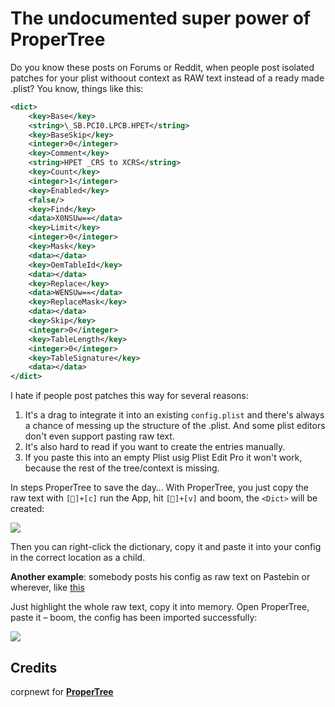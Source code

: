 # The undocumented super power of ProperTree

Do you know these posts on Forums or Reddit, when people post isolated patches for your plist withoout context as RAW text instead of a ready made .plist? You know, things like this:

```xml
<dict>
	<key>Base</key>
	<string>\_SB.PCI0.LPCB.HPET</string>
	<key>BaseSkip</key>
	<integer>0</integer>
	<key>Comment</key>
	<string>HPET _CRS to XCRS</string>
	<key>Count</key>
	<integer>1</integer>
	<key>Enabled</key>
	<false/>
	<key>Find</key>
	<data>X0NSUw==</data>
	<key>Limit</key>
	<integer>0</integer>
	<key>Mask</key>
	<data></data>
	<key>OemTableId</key>
	<data></data>
	<key>Replace</key>
	<data>WENSUw==</data>
	<key>ReplaceMask</key>
	<data></data>
	<key>Skip</key>
	<integer>0</integer>
	<key>TableLength</key>
	<integer>0</integer>
	<key>TableSignature</key>
	<data></data>
</dict>
```
I hate if people post patches this way for several reasons:

1. It's a drag to integrate it into an existing `config.plist` and there's always a chance of messing up the structure of the .plist. And some plist editors don't even support pasting raw text.
2. It's also hard to read if you want to create the entries manually. 
3. If you paste this into an empty Plist usig Plist Edit Pro it won't work, because the rest of the tree/context is missing. 

In steps ProperTree to save the day… With ProperTree, you just copy the raw text with `[]+[c]` run the App, hit `[]+[v]` and boom, the `<Dict>` will be created:

![](/Users/klasus/Desktop/singlepatch.png)

Then you can right-click the dictionary, copy it and paste it into your config in the correct location as a child.

**Another example**: somebody posts his config as raw text on Pastebin or wherever, like [this](https://www.toptal.com/developers/hastebin/raw/gizonijaru)

Just highlight the whole raw text, copy it into memory. Open ProperTree, paste it – boom, the config has been imported successfully:

![](/Users/klasus/Desktop/config.png)

## Credits
corpnewt for [**ProperTree**](https://github.com/corpnewt/ProperTree)